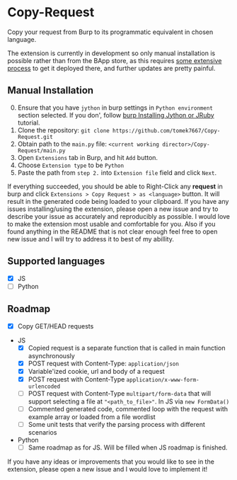 # Copy-Request

Copy your request from Burp to its programmatic equivalent in chosen language.

The extension is currently in development so only manual installation is possible rather than from the BApp store, as this requires [some extensive process](https://portswigger.net/burp/documentation/desktop/extensions/creating/bapp-store-submitting-extensions) to get it deployed there, and further updates are pretty painful.

## Manual Installation

0. Ensure that you have `jython` in burp settings in `Python environment` section selected. If you don', follow [burp Installing Jython or JRuby](https://portswigger.net/burp/documentation/desktop/extensions/installing-extensions) tutorial. 
1. Clone the repository: `git clone https://github.com/tomek7667/Copy-Request.git`
2. Obtain path to the `main.py` file: `<current working director>/Copy-Request/main.py`
3. Open `Extensions` tab in Burp, and hit `Add` button. 
4. Choose `Extension type` to be `Python`
5. Paste the path from `step 2.` into `Extension file` field and click `Next`.

If everything succeeded, you should be able to Right-Click any **request** in burp and click `Extensions > Copy Request > as <language>` button. It will result in the generated code being loaded to your clipboard.
If you have any issues installing/using the extension, please open a new issue and try to describe your issue as accurately and reproducibly as possible. I would love to make the extension most usable and comfortable for you. Also if you found anything in the README that is not clear enough feel free to open new issue and I will try to address it to best of my abillity.

## Supported languages

- [x] JS 
- [ ] Python

## Roadmap 

- [x] Copy GET/HEAD requests
- JS 
    - [x] Copied request is a separate function that is called in main function asynchronously
    - [x] POST request with Content-Type: `application/json`
    - [x] Variable'ized cookie, url and body of a request
    - [x] POST request with Content-Type `application/x-www-form-urlencoded`
    - [ ] POST request with Content-Type `multipart/form-data` that will support selecting a file at `"<path_to_file>"`. In JS via `new FormData()`
    - [ ] Commented generated code, commented loop with the request with example array or loaded from a file wordlist
    - [ ] Some unit tests that verify the parsing process with different scenarios
- Python
    - [ ] Same roadmap as for JS. Will be filled when JS roadmap is finished.

If you have any ideas or improvements that you would like to see in the extension, please open a new issue and I would love to implement it!

